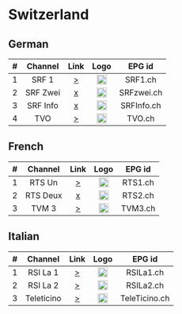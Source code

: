 <h1>Switzerland</h1>

<h2>German</h2>

| #   | Channel        | Link  | Logo | EPG id |
|:---:|:--------------:|:-----:|:----:|:------:|
| 1   | SRF 1           | [>](http://51.91.73.99:25461/sweden/PM66f7Y43H/25849) | <img height="20" src="https://i.imgur.com/KCPHba2.png"/> | SRF1.ch |
| 2   | SRF Zwei        | [x]() | <img height="20" src="https://i.imgur.com/bddk7KJ.png"/> | SRFzwei.ch |
| 3   | SRF Info        | [x]() | <img height="20" src="https://i.imgur.com/RhIRCe6.png"/> | SRFInfo.ch |
| 4   | TVO             | [>](https://cdnapisec.kaltura.com/p/1719221/sp/171922100/playManifest/entryId/1_t5h46v64/format/applehttp/protocol/https/a.m3u8) | <img height="20" src="https://i.imgur.com/5QFZ05B.png"/> | TVO.ch |

<h2>French</h2>

| #   | Channel        | Link  | Logo | EPG id |
|:---:|:--------------:|:-----:|:----:|:------:|
| 1   | RTS Un    | [>](http://hotiptv.site:8080/zkby2013/1d469e6d9e42/67585) | <img height="20" src="https://i.imgur.com/gWuuBZc.png"/> | RTS1.ch |
| 2   | RTS Deux  | [x]() | <img height="20" src="https://i.imgur.com/BFJa8GT.png"/> | RTS2.ch |
| 3   | TVM 3     | [>](http://livevideo.infomaniak.com/streaming/livecast/tvm3/playlist.m3u8) | <img height="20" src="https://i.imgur.com/3v6iZE6.png"/> | TVM3.ch |


<h2>Italian</h2>

| #   | Channel        | Link  | Logo | EPG id |
|:---:|:--------------:|:-----:|:----:|:------:|
| 1   | RSI La 1   | [>](http://190.2.155.162/RSI1/index.m3u8) | <img height="20" src="https://i.imgur.com/j8ogbli.png"/> | RSILa1.ch |
| 2   | RSI La 2   | [>](http://190.2.155.162/RSI2/index.m3u8) | <img height="20" src="https://i.imgur.com/vm62h3t.png"/> | RSILa2.ch |
| 3   | Teleticino | [>](https://vstream-cdn.ch/hls/teleticino_720p/index.m3u8) | <img height="20" src="https://i.imgur.com/zm2ruqz.png"/> | TeleTicino.ch |
